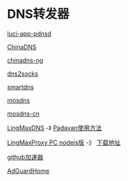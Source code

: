 # DNS转发器

[luci-app-pdnsd](https://github.com/AlexZhuo/luci-app-pdnsd)

[ChinaDNS](https://github.com/shadowsocks/ChinaDNS)

[chinadns-ng](https://github.com/zfl9/chinadns-ng)

[dns2socks](https://github.com/net-byte/dns2socks)

[smartdns](https://github.com/pymumu/smartdns)

[mosdns](https://github.com/IrineSistiana/mosdns)

[mosdns-cn](https://github.com/IrineSistiana/mosdns-cn)

[LingMaxDNS](https://github.com/zanzhz1101/LingMaxDNS) -》 [Padavan使用方法](https://www.right.com.cn/forum/thread-8210921-1-1.html)

[LingMaxProxy PC nodejs版](https://www.right.com.cn/forum/thread-4083699-1-1.html) -》 [下载地址](https://wwe.lanzoux.com/iMLwQm811ah)

[github加速器](https://github.com/dotnetcore/FastGithub)

[AdGuardHome](https://github.com/AdguardTeam/AdGuardHome)







